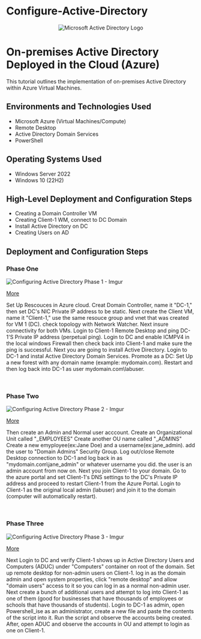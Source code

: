 # Configure-Active-Directory



<p align="center">
<img src="https://i.imgur.com/pU5A58S.png" alt="Microsoft Active Directory Logo"/>
</p>

<h1>On-premises Active Directory Deployed in the Cloud (Azure)</h1>
This tutorial outlines the implementation of on-premises Active Directory within Azure Virtual Machines.<br />


<!--<h2>Video Demonstration</h2>-->

<!--- ### [YouTube: How to Deploy on-premises Active Directory within Azure Compute](https://www.youtube.com)-->

<h2>Environments and Technologies Used</h2>

- Microsoft Azure (Virtual Machines/Compute)
- Remote Desktop
- Active Directory Domain Services
- PowerShell

<h2>Operating Systems Used </h2>

- Windows Server 2022
- Windows 10 (22H2)

<h2>High-Level Deployment and Configuration Steps</h2>

- Creating a Domain Controller VM
- Creating Client-1 WM, connect to DC Domain
- Install Active Directory on DC
- Creating Users on AD

<h2>Deployment and Configuration Steps</h2>

<p>
<h3>Phase One</h3>
  
![Configuring Active Directory Phase 1 - Imgur](https://github.com/PhillisEssel/configure-ad/assets/156061642/20a12556-8005-426c-afe8-96e1c91ff74a)

<p><a href="https://imgur.com/a/5ZE6blF">More</a></p>

</p>
<p>
Set Up Rescouces in Azure cloud. Creat Domain Controller, name it "DC-1," then set DC's NIC Private IP address to be static. Next create the Client VM, name it "Client-1," use the same resouce group and vnet that was created for VM 1 (DC). check topology with Network Watcher. Next insure connectivity for both VMs. Login to Client-1 Remote Desktop and ping DC-1'S Private IP address (perpetual ping). Login to DC and enable ICMPV4 in the local windows Firewall then check back into Client-1 and make sure the ping is successful. Next you are going to install Active Directory. Login to DC-1 and instal Active Directory Domain Services. Promote as a DC: Set Up a new forest with any domain name (example: mydomain.com). Restart and then log back into DC-1 as user mydomain.com\labuser.
</p>
<br />

<p>
<h3>Phase Two</h3>
  
![Configuring Active Directory Phase 2 - Imgur](https://github.com/PhillisEssel/configure-ad/assets/156061642/1d4bcfc3-deee-490d-a35c-6eaf605e0818)

<p><a href="https://imgur.com/a/Rqrejvt">More</a></p>
  
</p>
<p>
Then create an Admin and Normal user acccount. Create an Organizational Unit called "_EMPLOYEES" Create another OU name called "_ADMINS" Create a new emyployee(ex:Jane Doe) and a username(ex:jane_admin). add the user to "Domain Admins" Security Group. Log out/close Remote Desktop connection to DC-1 and log back in as "mydomain.com\jane_admin" or whatever username you did. the user is an admin account from now on. Next you join Client-1 to your domain. Go to the azure portal and set Client-1's DNS settings to the DC's Private IP address and proceed to restart Client-1 from the Azure Portal. Login to Client-1 as the original local admin (labuser) and join it to the domain (computer will automatically restart). 
</p>
<br />

<p>
<h3>Phase Three</h3>

![Configuring Active Directory Phase 3 - Imgur](https://github.com/PhillisEssel/configure-ad/assets/156061642/4340a86f-e2a9-4ad8-abfe-8bd1f42b41df)

<p><a href="https://imgur.com/a/6cO46ET">More</a></p>
  
</p>
<p>
Next Login to DC and verify Client-1 shows up in Active Directory Users and Computers (ADUC) under "Computers" container on root of the domain. Set up remote desktop for non-admin users on Client-1. log in as the domain admin and open system properties, click "remote desktop" and allow "domain users" access to it so you can log in as a normal non-admin user. Next create a bunch of additional users and attempt to log into Client-1 as one of them (good for businesses that have thousands of employees or schools that have thousands of students). Login to DC-1 as admin, open Powershell_ise as an administrator, create a new file and paste the contents of the script into it. Run the script and observe the accounts being created. After, open ADUC and observe the accounts in OU and attempt to login as one on Client-1. 
</p>
<br />
